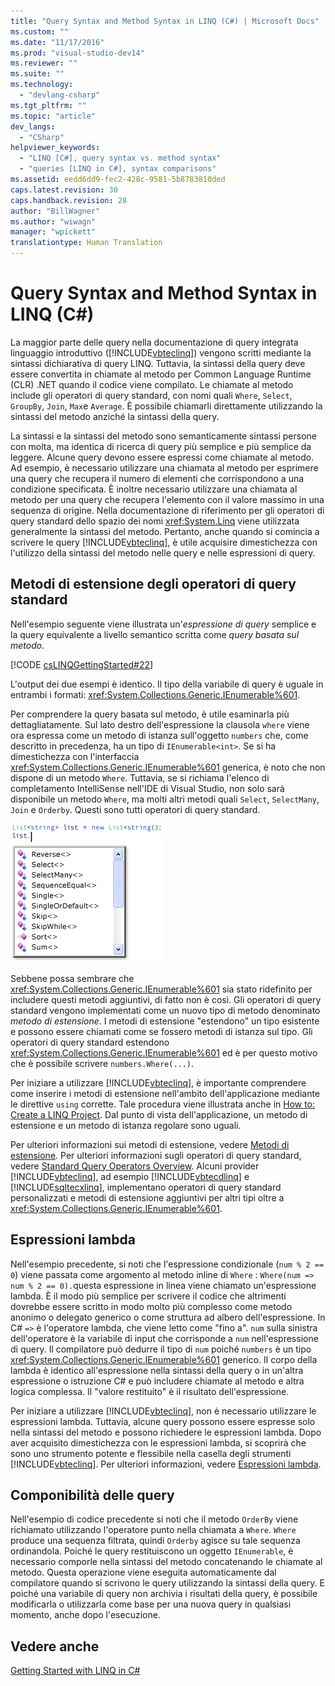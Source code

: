 ```yaml
---
title: "Query Syntax and Method Syntax in LINQ (C#) | Microsoft Docs"
ms.custom: ""
ms.date: "11/17/2016"
ms.prod: "visual-studio-dev14"
ms.reviewer: ""
ms.suite: ""
ms.technology: 
  - "devlang-csharp"
ms.tgt_pltfrm: ""
ms.topic: "article"
dev_langs: 
  - "CSharp"
helpviewer_keywords: 
  - "LINQ [C#], query syntax vs. method syntax"
  - "queries [LINQ in C#], syntax comparisons"
ms.assetid: eedd6dd9-fec2-428c-9581-5b8783810ded
caps.latest.revision: 30
caps.handback.revision: 28
author: "BillWagner"
ms.author: "wiwagn"
manager: "wpickett"
translationtype: Human Translation
---
```

# Query Syntax and Method Syntax in LINQ (C#)
La maggior parte delle query nella documentazione di query integrata linguaggio introduttivo \([!INCLUDE[vbteclinq](../../../../csharp/includes/vbteclinq_md.md)]\) vengono scritti mediante la sintassi dichiarativa di query LINQ.  Tuttavia, la sintassi della query deve essere convertita in chiamate al metodo per Common Language Runtime \(CLR\) .NET quando il codice viene compilato.  Le chiamate al metodo include gli operatori di query standard, con nomi quali `Where`, `Select`, `GroupBy`, `Join`, `Max`e `Average`.  È possibile chiamarli direttamente utilizzando la sintassi del metodo anziché la sintassi della query.  
  
 La sintassi e la sintassi del metodo sono semanticamente sintassi persone con molta, ma identica di ricerca di query più semplice e più semplice da leggere.  Alcune query devono essere espressi come chiamate al metodo.  Ad esempio, è necessario utilizzare una chiamata al metodo per esprimere una query che recupera il numero di elementi che corrispondono a una condizione specificata.  È inoltre necessario utilizzare una chiamata al metodo per una query che recupera l'elemento con il valore massimo in una sequenza di origine.  Nella documentazione di riferimento per gli operatori di query standard dello spazio dei nomi <xref:System.Linq> viene utilizzata generalmente la sintassi del metodo.  Pertanto, anche quando si comincia a scrivere le query [!INCLUDE[vbteclinq](../../../../csharp/includes/vbteclinq_md.md)], è utile acquisire dimestichezza con l'utilizzo della sintassi del metodo nelle query e nelle espressioni di query.  
  
## Metodi di estensione degli operatori di query standard  
 Nell'esempio seguente viene illustrata un'*espressione di query* semplice e la query equivalente a livello semantico scritta come *query basata sul metodo*.  
  
 [!CODE [csLINQGettingStarted#22](../CodeSnippet/VS_Snippets_VBCSharp/CsLINQGettingStarted#22)]  
  
 L'output dei due esempi è identico.  Il tipo della variabile di query è uguale in entrambi i formati: <xref:System.Collections.Generic.IEnumerable%601>.  
  
 Per comprendere la query basata sul metodo, è utile esaminarla più dettagliatamente.  Sul lato destro dell'espressione la clausola `where` viene ora espressa come un metodo di istanza sull'oggetto `numbers` che, come descritto in precedenza, ha un tipo di `IEnumerable<int>`.  Se si ha dimestichezza con l'interfaccia <xref:System.Collections.Generic.IEnumerable%601> generica, è noto che non dispone di un metodo `Where`.  Tuttavia, se si richiama l'elenco di completamento IntelliSense nell'IDE di Visual Studio, non solo sarà disponibile un metodo `Where`, ma molti altri metodi quali `Select`, `SelectMany`, `Join` e `Orderby`.  Questi sono tutti operatori di query standard.  
  
 ![Operatori query standard in Intellisense](../../../../csharp/programming-guide/concepts/linq/media/standardqueryops.png "StandardQueryOps")  
  
 Sebbene possa sembrare che <xref:System.Collections.Generic.IEnumerable%601> sia stato ridefinito per includere questi metodi aggiuntivi, di fatto non è così.  Gli operatori di query standard vengono implementati come un nuovo tipo di metodo denominato *metodo di estensione*.  I metodi di estensione "estendono" un tipo esistente e possono essere chiamati come se fossero metodi di istanza sul tipo.  Gli operatori di query standard estendono <xref:System.Collections.Generic.IEnumerable%601> ed è per questo motivo che è possibile scrivere  `numbers.Where(...)`.  
  
 Per iniziare a utilizzare [!INCLUDE[vbteclinq](../../../../csharp/includes/vbteclinq_md.md)], è importante comprendere come inserire i metodi di estensione nell'ambito dell'applicazione mediante le direttive `using` corrette.  Tale procedura viene illustrata anche in [How to: Create a LINQ Project](../Topic/How%20to:%20Create%20a%20LINQ%20Project.md).  Dal punto di vista dell'applicazione, un metodo di estensione e un metodo di istanza regolare sono uguali.  
  
 Per ulteriori informazioni sui metodi di estensione, vedere [Metodi di estensione](../../../../csharp/programming-guide/classes-and-structs/extension-methods.md).  Per ulteriori informazioni sugli operatori di query standard, vedere [Standard Query Operators Overview](../../../../visual-basic/programming-guide/concepts/linq/standard-query-operators-overview.md).  Alcuni provider [!INCLUDE[vbteclinq](../../../../csharp/includes/vbteclinq_md.md)], ad esempio [!INCLUDE[vbtecdlinq](../../../../csharp/includes/vbtecdlinq_md.md)] e [!INCLUDE[sqltecxlinq](../../../../csharp/programming-guide/concepts/linq/includes/sqltecxlinq_md.md)], implementano operatori di query standard personalizzati e metodi di estensione aggiuntivi per altri tipi oltre a <xref:System.Collections.Generic.IEnumerable%601>.  
  
## Espressioni lambda  
 Nell'esempio precedente, si noti che l'espressione condizionale \(`num % 2 == 0`\) viene passata come argomento al metodo inline di `Where` : `Where(num => num % 2 == 0).`questa espressione in linea viene chiamato un'espressione lambda.  È il modo più semplice per scrivere il codice che altrimenti dovrebbe essere scritto in modo molto più complesso come metodo anonimo o delegato generico o come struttura ad albero dell'espressione.  In C\# `=>` è l'operatore lambda, che viene letto come "fino a".  `num` sulla sinistra dell'operatore è la variabile di input che corrisponde a `num` nell'espressione di query.  Il compilatore può dedurre il tipo di `num` poiché `numbers` è un tipo <xref:System.Collections.Generic.IEnumerable%601> generico.  Il corpo della lambda è identico all'espressione nella sintassi della query o in un'altra espressione o istruzione C\# e può includere chiamate al metodo e altra logica complessa.  Il "valore restituito" è il risultato dell'espressione.  
  
 Per iniziare a utilizzare [!INCLUDE[vbteclinq](../../../../csharp/includes/vbteclinq_md.md)], non è necessario utilizzare le espressioni lambda.  Tuttavia, alcune query possono essere espresse solo nella sintassi del metodo e possono richiedere le espressioni lambda.  Dopo aver acquisito dimestichezza con le espressioni lambda, si scoprirà che sono uno strumento potente e flessibile nella casella degli strumenti [!INCLUDE[vbteclinq](../../../../csharp/includes/vbteclinq_md.md)].  Per ulteriori informazioni, vedere [Espressioni lambda](../../../../csharp/programming-guide/statements-expressions-operators/lambda-expressions.md).  
  
## Componibilità delle query  
 Nell'esempio di codice precedente si noti che il metodo `OrderBy` viene richiamato utilizzando l'operatore punto nella chiamata a `Where`.  `Where` produce una sequenza filtrata, quindi `Orderby` agisce su tale sequenza ordinandola.  Poiché le query restituiscono un oggetto `IEnumerable`, è necessario comporle nella sintassi del metodo concatenando le chiamate al metodo.  Questa operazione viene eseguita automaticamente dal compilatore quando si scrivono le query utilizzando la sintassi della query.  E poiché una variabile di query non archivia i risultati della query, è possibile modificarla o utilizzarla come base per una nuova query in qualsiasi momento, anche dopo l'esecuzione.  
  
## Vedere anche  
 [Getting Started with LINQ in C\#](../../../../csharp/programming-guide/concepts/linq/getting-started-with-linq.md)